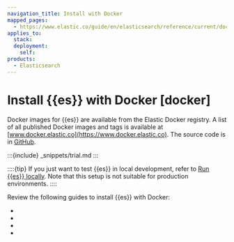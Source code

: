```yaml
---
navigation_title: Install with Docker
mapped_pages:
  - https://www.elastic.co/guide/en/elasticsearch/reference/current/docker.html
applies_to:
  stack:
  deployment:
    self:
products:
  - Elasticsearch
---
```


# Install {{es}} with Docker [docker]

Docker images for {{es}} are available from the Elastic Docker registry. A list of all published Docker images and tags is available at [www.docker.elastic.co](https://www.docker.elastic.co). The source code is in [GitHub](https://github.com/elastic/elasticsearch/blob/master/distribution/docker).

:::{include} _snippets/trial.md
:::

::::{tip}
If you just want to test {{es}} in local development, refer to [Run {{es}} locally](/deploy-manage/deploy/self-managed/local-development-installation-quickstart.md). Note that this setup is not suitable for production environments.
::::

Review the following guides to install {{es}} with Docker:

* [](/deploy-manage/deploy/self-managed/install-elasticsearch-docker-basic.md)
* [](/deploy-manage/deploy/self-managed/install-elasticsearch-docker-compose.md)
* [](/deploy-manage/deploy/self-managed/install-elasticsearch-docker-prod.md)
* [](/deploy-manage/deploy/self-managed/install-elasticsearch-docker-configure.md)
